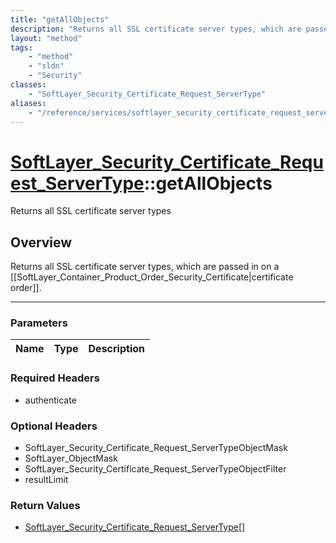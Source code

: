 ```yaml
---
title: "getAllObjects"
description: "Returns all SSL certificate server types, which are passed in on a [[SoftLayer_Container_Product_Order_Security_Certific... "
layout: "method"
tags:
    - "method"
    - "sldn"
    - "Security"
classes:
    - "SoftLayer_Security_Certificate_Request_ServerType"
aliases:
    - "/reference/services/softlayer_security_certificate_request_servertype/getAllObjects"
---
```

# [SoftLayer_Security_Certificate_Request_ServerType](/reference/services/SoftLayer_Security_Certificate_Request_ServerType)::getAllObjects

Returns all SSL certificate server types


## Overview 
Returns all SSL certificate server types, which are passed in on a [[SoftLayer_Container_Product_Order_Security_Certificate|certificate order]]. 

-----

### Parameters 
|Name | Type | Description |
| --- | --- | --- |


### Required Headers
* authenticate


### Optional Headers
* SoftLayer_Security_Certificate_Request_ServerTypeObjectMask
* SoftLayer_ObjectMask
* SoftLayer_Security_Certificate_Request_ServerTypeObjectFilter
* resultLimit

### Return Values
* <a href='/reference/datatypes/SoftLayer_Security_Certificate_Request_ServerType'>SoftLayer_Security_Certificate_Request_ServerType[] </a>




